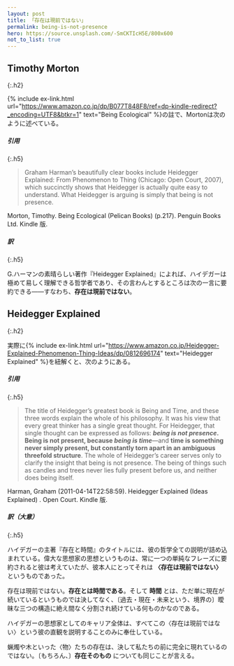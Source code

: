 ```yaml
---
layout: post
title: 「存在は現前ではない」
permalink: being-is-not-presence
hero: https://source.unsplash.com/-SmCKTIcH5E/800x600
not_to_list: true
---
```


## Timothy Morton
{:.h2}

{% include ex-link.html url="https://www.amazon.co.jp/dp/B077T848F8/ref=dp-kindle-redirect?_encoding=UTF8&btkr=1" text="Being Ecological" %}の註で、Mortonは次のように述べている。

##### 引用
{:.h5}

>Graham Harman’s beautifully clear books include Heidegger Explained: From Phenomenon to Thing (Chicago: Open Court, 2007), which succinctly shows that Heidegger is actually quite easy to understand. What Heidegger is arguing is simply that being is not presence.
>
Morton, Timothy. Being Ecological (Pelican Books) (p.217). Penguin Books Ltd. Kindle 版.

##### 訳
{:.h5}

G.ハーマンの素晴らしい著作『Heidegger Explained』によれば、ハイデガーは極めて易しく理解できる哲学者であり、その言わんとするところは次の一言に要約できる——すなわち、**存在は現前ではない**。

## Heidegger Explained
{:.h2}

実際に{% include ex-link.html url="https://www.amazon.co.jp/Heidegger-Explained-Phenomenon-Thing-Ideas/dp/0812696174" text="Heidegger Explained" %}を紐解くと、次のようにある。

##### 引用
{:.h5}

>The title of Heidegger’s greatest book is Being and Time, and these three words explain the whole of his philosophy. It was his view that every great thinker has a single great thought. For Heidegger, that single thought can be expressed as follows: <strong>*being is not presence*. Being is not present, because *being is time*</strong>—and **time is something never simply present, but constantly torn apart in an ambiguous threefold structure**. The whole of Heidegger’s career serves only to clarify the insight that being is not presence. The being of things such as candles and trees never lies fully present before us, and neither does being itself.
>
Harman, Graham (2011-04-14T22:58:59). Heidegger Explained (Ideas Explained) . Open Court. Kindle 版.

##### 訳（大意）
{:.h5}

ハイデガーの主著『存在と時間』のタイトルには、彼の哲学全ての説明が詰め込まれている。偉大な思想家の思想というものは、常に一つの単純なフレーズに要約されると彼は考えていたが、彼本人にとってそれは **〈存在は現前ではない〉** というものであった。

存在は現前ではない。**存在とは時間である**。そして **時間** とは、ただ単に現在が続いているというものでは決してなく、〔過去・現在・未来という、境界の〕曖昧な三つの構造に絶え間なく分割され続けている何ものかなのである。

ハイデガーの思想家としてのキャリア全体は、すべてこの〈存在は現前ではない〉という彼の直観を説明することのみに奉仕している。

蝋燭や木といった〈物〉たちの存在は、決して私たちの前に完全に現れているのではない。〔もちろん、〕**存在そのもの** についても同じことが言える。
